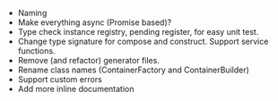 - Naming
- Make everything async (Promise based)?
- Type check instance registry, pending register, for easy unit test.
- Change type signature for compose and construct. Support service functions.
- Remove (and refactor) generator files.
- Rename class names (ContainerFactory and ContainerBuilder)
- Support custom errors
- Add more inline documentation
